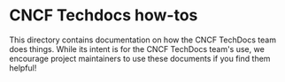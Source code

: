 # CNCF Techdocs how-tos 

This directory contains documentation on how the CNCF TechDocs team does things. While its intent is for the CNCF TechDocs team's use, we encourage project maintainers to use these documents if you find them helpful!

